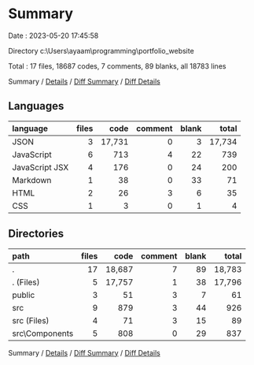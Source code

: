 # Summary

Date : 2023-05-20 17:45:58

Directory c:\\Users\\ayaam\\programming\\portfolio_website

Total : 17 files,  18687 codes, 7 comments, 89 blanks, all 18783 lines

Summary / [Details](details.md) / [Diff Summary](diff.md) / [Diff Details](diff-details.md)

## Languages
| language | files | code | comment | blank | total |
| :--- | ---: | ---: | ---: | ---: | ---: |
| JSON | 3 | 17,731 | 0 | 3 | 17,734 |
| JavaScript | 6 | 713 | 4 | 22 | 739 |
| JavaScript JSX | 4 | 176 | 0 | 24 | 200 |
| Markdown | 1 | 38 | 0 | 33 | 71 |
| HTML | 2 | 26 | 3 | 6 | 35 |
| CSS | 1 | 3 | 0 | 1 | 4 |

## Directories
| path | files | code | comment | blank | total |
| :--- | ---: | ---: | ---: | ---: | ---: |
| . | 17 | 18,687 | 7 | 89 | 18,783 |
| . (Files) | 5 | 17,757 | 1 | 38 | 17,796 |
| public | 3 | 51 | 3 | 7 | 61 |
| src | 9 | 879 | 3 | 44 | 926 |
| src (Files) | 4 | 71 | 3 | 15 | 89 |
| src\\Components | 5 | 808 | 0 | 29 | 837 |

Summary / [Details](details.md) / [Diff Summary](diff.md) / [Diff Details](diff-details.md)